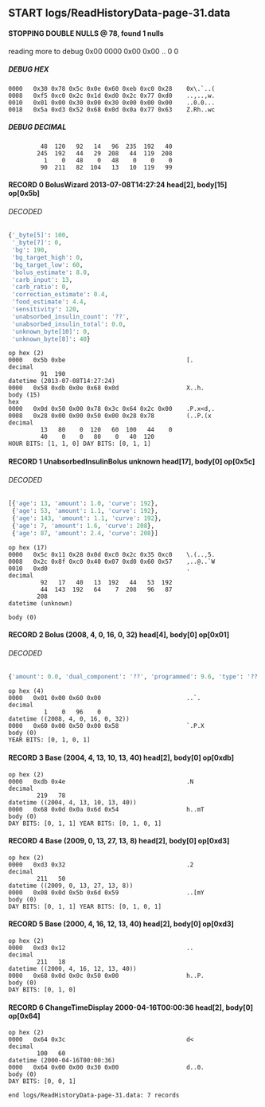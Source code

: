 ## START logs/ReadHistoryData-page-31.data
#### STOPPING DOUBLE NULLS @ 78, found 1 nulls
reading more to debug 0x00
    0000   0x00 0x00                                  ..
              0    0
##### DEBUG HEX
    0000   0x30 0x78 0x5c 0x0e 0x60 0xeb 0xc0 0x28    0x\.`..(
    0008   0xf5 0xc0 0x2c 0x1d 0xd0 0x2c 0x77 0xd0    ..,..,w.
    0010   0x01 0x00 0x30 0x00 0x30 0x00 0x00 0x00    ..0.0...
    0018   0x5a 0xd3 0x52 0x68 0x0d 0x0a 0x77 0x63    Z.Rh..wc
##### DEBUG DECIMAL
             48  120   92   14   96  235  192   40
            245  192   44   29  208   44  119  208
              1    0   48    0   48    0    0    0
             90  211   82  104   13   10  119   99
#### RECORD 0 BolusWizard 2013-07-08T14:27:24 head[2], body[15] op[0x5b]
###### DECODED
```python
{'_byte[5]': 100,
 '_byte[7]': 0,
 'bg': 190,
 'bg_target_high': 0,
 'bg_target_low': 60,
 'bolus_estimate': 8.0,
 'carb_input': 13,
 'carb_ratio': 0,
 'correction_estimate': 0.4,
 'food_estimate': 4.4,
 'sensitivity': 120,
 'unabsorbed_insulin_count': '??',
 'unabsorbed_insulin_total': 0.0,
 'unknown_byte[10]': 0,
 'unknown_byte[8]': 40}
```
    op hex (2)
    0000   0x5b 0xbe                                  [.
    decimal
             91  190
    datetime (2013-07-08T14:27:24)
    0000   0x58 0xdb 0x0e 0x68 0x0d                   X..h.
    body (15)
    hex
    0000   0x0d 0x50 0x00 0x78 0x3c 0x64 0x2c 0x00    .P.x<d,.
    0008   0x28 0x00 0x00 0x50 0x00 0x28 0x78         (..P.(x
    decimal
             13   80    0  120   60  100   44    0
             40    0    0   80    0   40  120
    HOUR BITS: [1, 1, 0] DAY BITS: [0, 1, 1]
#### RECORD 1 UnabsorbedInsulinBolus unknown head[17], body[0] op[0x5c]
###### DECODED
```python
[{'age': 13, 'amount': 1.0, 'curve': 192},
 {'age': 53, 'amount': 1.1, 'curve': 192},
 {'age': 143, 'amount': 1.1, 'curve': 192},
 {'age': 7, 'amount': 1.6, 'curve': 208},
 {'age': 87, 'amount': 2.4, 'curve': 208}]
```
    op hex (17)
    0000   0x5c 0x11 0x28 0x0d 0xc0 0x2c 0x35 0xc0    \.(..,5.
    0008   0x2c 0x8f 0xc0 0x40 0x07 0xd0 0x60 0x57    ,..@..`W
    0010   0xd0                                       .
    decimal
             92   17   40   13  192   44   53  192
             44  143  192   64    7  208   96   87
            208
    datetime (unknown)

    body (0)

#### RECORD 2 Bolus (2008, 4, 0, 16, 0, 32) head[4], body[0] op[0x01]
###### DECODED
```python
{'amount': 0.0, 'dual_component': '??', 'programmed': 9.6, 'type': '??'}
```
    op hex (4)
    0000   0x01 0x00 0x60 0x00                        ..`.
    decimal
              1    0   96    0
    datetime ((2008, 4, 0, 16, 0, 32))
    0000   0x60 0x00 0x50 0x00 0x58                   `.P.X
    body (0)
    YEAR BITS: [0, 1, 0, 1]
#### RECORD 3 Base (2004, 4, 13, 10, 13, 40) head[2], body[0] op[0xdb]

    op hex (2)
    0000   0xdb 0x4e                                  .N
    decimal
            219   78
    datetime ((2004, 4, 13, 10, 13, 40))
    0000   0x68 0x0d 0x0a 0x6d 0x54                   h..mT
    body (0)
    DAY BITS: [0, 1, 1] YEAR BITS: [0, 1, 0, 1]
#### RECORD 4 Base (2009, 0, 13, 27, 13, 8) head[2], body[0] op[0xd3]

    op hex (2)
    0000   0xd3 0x32                                  .2
    decimal
            211   50
    datetime ((2009, 0, 13, 27, 13, 8))
    0000   0x08 0x0d 0x5b 0x6d 0x59                   ..[mY
    body (0)
    DAY BITS: [0, 1, 1] YEAR BITS: [0, 1, 0, 1]
#### RECORD 5 Base (2000, 4, 16, 12, 13, 40) head[2], body[0] op[0xd3]

    op hex (2)
    0000   0xd3 0x12                                  ..
    decimal
            211   18
    datetime ((2000, 4, 16, 12, 13, 40))
    0000   0x68 0x0d 0x0c 0x50 0x00                   h..P.
    body (0)
    DAY BITS: [0, 1, 0]
#### RECORD 6 ChangeTimeDisplay 2000-04-16T00:00:36 head[2], body[0] op[0x64]

    op hex (2)
    0000   0x64 0x3c                                  d<
    decimal
            100   60
    datetime (2000-04-16T00:00:36)
    0000   0x64 0x00 0x00 0x30 0x00                   d..0.
    body (0)
    DAY BITS: [0, 0, 1]
`end logs/ReadHistoryData-page-31.data: 7 records`
